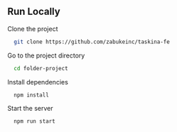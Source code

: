## Run Locally

Clone the project

```bash
  git clone https://github.com/zabukeinc/taskina-fe
```

Go to the project directory

```bash
  cd folder-project
```

Install dependencies

```bash
  npm install
```

Start the server

```bash
  npm run start
```

